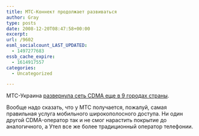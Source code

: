 ```yaml
---
title: МТС-Коннект продолжает развиваться
author: Gray
type: posts
date: 2008-12-20T08:47:58+00:00
excerpt:
url: /9602
esml_socialcount_LAST_UPDATED:
  - 1497277683
essb_cache_expire:
  - 1614917557
categories:
  - Uncategorized

---
```








МТС-Украина <a href="http://proit.com.ua/news/telecom/2008/12/19/134555.html" target="_blank">развернула сеть CDMA еще в 9 городах страны</a>.

Вообще надо сказать, что у МТС получается, пожалуй, самая правильная услуга мобильного широкополосного доступа. Ни один другой CDMA-оператор так и не смог нарастить покрытие до аналогичного, а Утел все же более традиционный оператор телефонии.